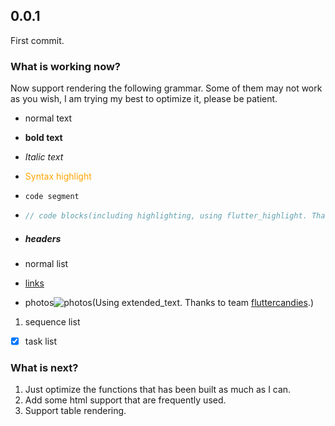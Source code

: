 ## 0.0.1

First commit.

### What is working now?

Now support rendering the following grammar. Some of them may not work as you wish, I am trying my best to optimize it, please be patient.

- normal text

- **bold text**

- *Italic text*

- <font color="orange">Syntax highlight</font>

- `code segment`

- ```dart
  // code blocks(including highlighting, using flutter_highlight. Thanks to pd4d10!)
  ```

- ##### headers

- normal list

- [links](https://www.baidu.com)

- photos![photos](http://via.placeholder.com/150x150)(Using extended_text. Thanks to team [fluttercandies](https://github.com/fluttercandies).)

1. sequence list

- [x] task list

### What is next?

1. Just optimize the functions that has been built as much as I can.
2. Add some html support that are frequently used.
3. Support table rendering.

